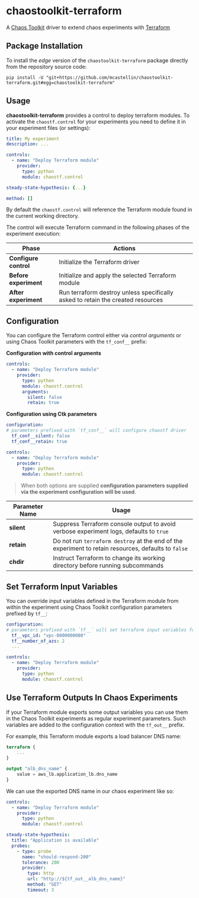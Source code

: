 # chaostoolkit-terraform

A [Chaos Toolkit](https://chaostoolkit.org/) driver to extend chaos experiments with [Terraform](https://www.terraform.io/)

## Package Installation

To install the *edge* version of the `chaostoolkit-terraform` package directly from the repository source code:

```shell
pip install -U "git+https://github.com/mcastellin/chaostoolkit-terraform.git#egg=chaostoolkit-terraform"
```

## Usage

**chaostoolkit-terraform** provides a control to deploy terraform modules. To activate the `chaostf.control` for your experiments
you need to define it in your experiment files (or settings):

```yaml
title: My experiment
description: ...

controls:
  - name: "Deploy Terraform module"
    provider:
      type: python
      module: chaostf.control

steady-state-hypothesis: {...}

method: []
```

By default the `chaostf.control` will reference the Terraform module found in the current working directory.

The control will execute Terraform command in the following phases of the experiment execution:

| Phase                 | Actions |
| --------------------- | ------- |
| **Configure control** | Initialize the Terraform driver |
| **Before experiment** | Initialize and apply the selected Terraform module |
| **After experiment**  | Run terraform destroy unless specifically asked to retain the created resources |

## Configuration

You can configure the Terraform control either via *control arguments* or using Chaos Toolkit parameters with the `tf_conf__` prefix:

**Configuration with control arguments**
```yaml
controls:
  - name: "Deploy Terraform module"
    provider:
      type: python
      module: chaostf.control
      arguments:
        silent: false
        retain: true
```

**Configuration using Ctk parameters**
```yaml
configuration:
# parameters prefixed with `tf_conf__` will configure chaostf driver
  tf_conf__silent: false
  tf_conf__retain: true

controls:
  - name: "Deploy Terraform module"
    provider:
      type: python
      module: chaostf.control
```

> When both options are supplied **configuration parameters supplied via the experiment configuration will
> be used**.


| Parameter Name        | Usage |
| --------------------- | ------- |
| **silent** | Suppress Terraform console output to avoid verbose experiment logs, defaults to `true`|
| **retain** | Do not run `terraform destroy` at the end of the experiment to retain resources, defaults to `false` |
| **chdir** | Instruct Terraform to change its working directory before running subcommands |

## Set Terraform Input Variables

You can override input variables defined in the Terraform module from within the experiment using
Chaos Toolkit configuration parameters prefixed by `tf__`:

```yaml
configuration:
# parameters prefixed with `tf__` will set terraform input variables for the module
  tf__vpc_id: "vpc-0000000000"
  tf__number_of_azs: 2
  ...

controls:
  - name: "Deploy Terraform module"
    provider:
      type: python
      module: chaostf.control
```


## Use Terraform Outputs In Chaos Experiments

If your Terraform module exports some output variables you can use them in the Chaos Toolkit experiments
as regular experiment parameters. Such variables are added to the configuration context with the `tf_out__` prefix.

For example, this Terraform module exports a load balancer DNS name:

```terraform
terraform {
    ...
}

output "alb_dns_name" {
    value = aws_lb.application_lb.dns_name
}
```

We can use the exported DNS name in our chaos experiment like so:

```yaml
controls:
  - name: "Deploy Terraform module"
    provider:
      type: python
      module: chaostf.control

steady-state-hypothesis:
  title: "Application is available"
  probes:
    - type: probe
      name: "should-respond-200"
      tolerance: 200
      provider:
        type: http
        url: "http://${tf_out__alb_dns_name}"
        method: "GET"
        timeout: 3
```
